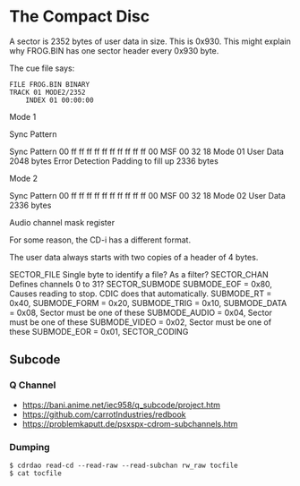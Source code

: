 # The Compact Disc

A sector is 2352 bytes of user data in size. This is 0x930.
This might explain why FROG.BIN has one sector header every 0x930 byte.

The cue file says:

    FILE FROG.BIN BINARY
    TRACK 01 MODE2/2352
        INDEX 01 00:00:00

Mode 1

Sync Pattern 

Sync Pattern    00 ff ff ff ff ff   ff ff ff ff ff 00
MSF             00 32 18
Mode            01
User Data       2048 bytes
Error Detection Padding to fill up 2336 bytes

Mode 2

Sync Pattern    00 ff ff ff ff ff   ff ff ff ff ff 00
MSF             00 32 18
Mode            02
User Data       2336 bytes

Audio channel mask register


For some reason, the CD-i has a different format.

The user data always starts with two copies of a header of 4 bytes.

SECTOR_FILE
    Single byte to identify a file? As a filter?
SECTOR_CHAN
    Defines channels 0 to 31?
SECTOR_SUBMODE
    SUBMODE_EOF        = 0x80,  Causes reading to stop. CDIC does that automatically.
    SUBMODE_RT         = 0x40,
    SUBMODE_FORM       = 0x20,
    SUBMODE_TRIG       = 0x10,
    SUBMODE_DATA       = 0x08,  Sector must be one of these
    SUBMODE_AUDIO      = 0x04,  Sector must be one of these
    SUBMODE_VIDEO      = 0x02,  Sector must be one of these
    SUBMODE_EOR        = 0x01,
SECTOR_CODING

## Subcode

### Q Channel

* https://bani.anime.net/iec958/q_subcode/project.htm
* https://github.com/carrotIndustries/redbook
* https://problemkaputt.de/psxspx-cdrom-subchannels.htm

### Dumping

    $ cdrdao read-cd --read-raw --read-subchan rw_raw tocfile
    $ cat tocfile

